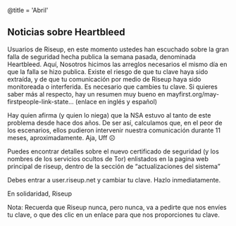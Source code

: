 @title = 'Abril'

## Noticias sobre Heartbleed

Usuarios de Riseup, en este momento ustedes han escuchado sobre la gran falla de seguridad hecha publica la semana pasada, denominada Heartbleed. Aquí,  Nosotros hicimos las arreglos necesarios el mismo día en que la falla se hizo publica. Existe el riesgo de que tu clave haya sido extraída, y de que tu comunicación por medio de Riseup haya sido monitoreada o interferida. Es necesario que cambies tu clave. Si quieres saber más al respecto, hay un resumen muy bueno en  mayfirst.org/may-firstpeople-link-state... (enlace en inglés y español)
 
Hay quien afirma (y quien lo niega) que la NSA estuvo al tanto de este problema desde hace dos años. De ser así, calculamos que, en el peor de los escenarios, ellos pudieron intervenir nuestra comunicación durante 11 meses, aproximadamente. Aja, Uff ☹

Puedes encontrar detalles sobre el nuevo certificado de seguridad (y los nombres de los servicios ocultos de Tor) enlistados en la pagina web principal de riseup, dentro de la sección de “actualizaciones del sistema”

Debes entrar a user.riseup.net y cambiar tu clave. Hazlo inmediatamente.

En solidaridad, Riseup

Nota: Recuerda que Riseup nunca, pero nunca, va a pedirte que nos envíes tu clave, o que des clic en un enlace para que nos proporciones tu clave.
